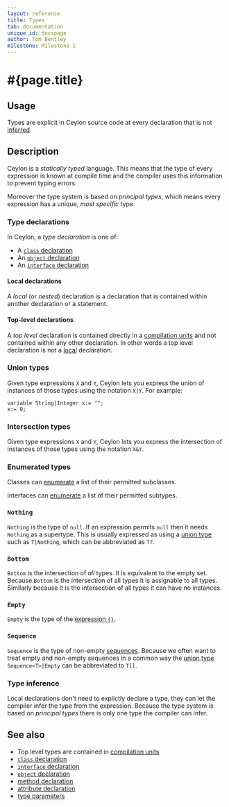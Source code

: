 ```yaml
---
layout: reference
title: Types
tab: documentation
unique_id: docspage
author: Tom Bentley
milestone: Milestone 1
---
```


# #{page.title}

## Usage 

Types are explicit in Ceylon source code at every declaration that is not
[inferred](#type_inference).

## Description

Ceylon is a *statically typed* language. This means that the type of 
every expression is known at compile time and the compiler uses this 
information to prevent typing errors.

Moreover the type system is based on 
*principal types*, which means every expression has a unique, *most specific* 
type.

### Type declarations

In Ceylon, a *type declaration* is one of:

* A [`class` declaration](../class)
* An [`object` declaration](../object)
* An [`interface` declaration](../interface)

#### Local declarations

A *local* (or *nested*) declaration is a declaration that is 
contained within another declaration or a statement.

#### Top-level declarations

A *top level* declaration is contained directly in a
[compilation units](../compilation_unit) and not contained within any other
declaration. In other words a top level declaration is not 
a [local](#local_declarations) declaration.

### Union types

Given type expressions `X` and `Y`, Ceylon lets you express the union of 
instances of those types using the notation `X|Y`. For example:

<!-- cat: void m() { -->
    variable String|Integer x:= "";
    x:= 0;
<!-- cat: } -->

### Intersection types

Given type expressions `X` and `Y`, Ceylon lets you express the 
intersection of instances of those types using the notation `X&Y`.

### Enumerated types

Classes can [enumerate](../class#enumerated_classes) 
a list of their permitted subclasses. 

Interfaces can [enumerate](../interface#enumerated_subtypes) 
a list of their permitted subtypes. 

### `Nothing`

`Nothing` is the type of `null`. If an expression permits `null` then it
needs `Nothing` as a supertype. This is usually expressed as using a 
[union type](#union_types) such as `T|Nothing`, which can be abbreviated 
as `T?`.

### `Bottom`

`Bottom` is the intersection of *all* types. It is equivalent to the empty set.
Because `Bottom` is the intersection of all types it is assignable to 
all types. Similarly because it is the intersection of all types it can have 
no instances.

### `Empty`

`Empty` is the type of the 
[expression `{}`](../../expression/sequence-instantiation). 

### `Sequence`

`Sequence` is the type of non-empty 
[sequences](../../expression/sequence-instantiation). Because we often want 
to treat empty and non-empty sequences in a common way the 
[union type](#union_types) `Sequence<T>|Empty` can be abbreviated to `T[]`.

### Type inference

Local declarations don't need to explictly declare a type, they can let the 
compiler infer the type from the expression. Because the type system is based 
on *principal types* there is only one type the compiler can infer.

## See also

* Top level types are contained in [compilation units](../compilation-unit)
* [`class` declaration](../class)
* [`interface` declaration](../interface)
* [`object` declaration](../object)
* [method declaration](../method)
* [attribute declaration](../attribute)
* [type parameters](../type-parameters)
